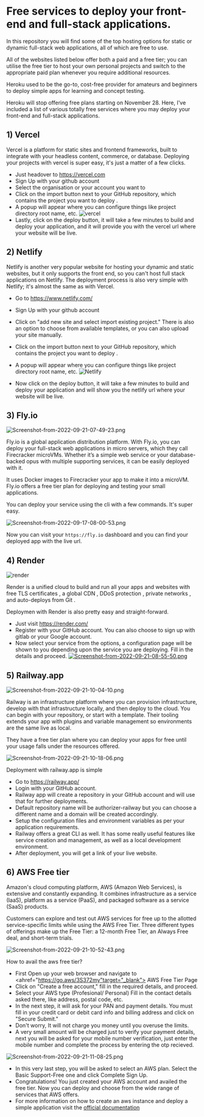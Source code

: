 

# Free services to deploy your front-end and full-stack applications.


In this repository you will find some of the top hosting options for static or dynamic full-stack web applications, all of which are free to use.


All of the websites listed below offer both a paid and a free tier; you can utilise the free tier to host your own personal projects and switch to the appropriate paid plan whenever you require additional resources.


Heroku used to be the go-to, cost-free provider for amateurs and beginners to deploy simple apps for learning and concept testing.


Heroku will stop offering free plans starting on November 28.
Here, I've included a list of various totally free services where you may deploy your front-end and full-stack applications.


## 1) Vercel
Vercel is a platform for static sites and frontend frameworks, built to integrate with your headless content, commerce, or database.
Deploying your projects with vercel is super easy, it's just a matter of a few clicks.


* Just headover to https://vercel.com
* Sign Up with your github account
* Select the organisation or your account you want to
* Click on the import button next to your GitHub repository, which contains the project you want to deploy .
* A popup will appear where you can configure things like project directory root name, etc.
![vercel](https://d585tldpucybw.cloudfront.net/sfimages/default-source/blogs/2021/2021-06/vercel-import-project.png)
* Lastly, click on the deploy button, it will take a few minutes to build and deploy your application, and it will provide you with the vercel url where your website will be live.
>>


## 2) Netlify
Netlify is another very popular website for hosting your dynamic and static websites, but it only supports the front end, so you can't host full stack applications on Netlify.
The deployment process is also very simple with Netlify; it's almost the same as with Vercel.


* Go to https://www.netlify.com/
* Sign Up with your github account
* Click on "add new site and select import existing project." There is also an option to choose from available templates, or you can also upload your site manually.
* Click on the import button next to your GitHub repository, which contains the project you want to deploy .
* A popup will appear where you can configure things like project directory root name, etc.
![Netlify](https://i.postimg.cc/XYtKn52R/Screenshot-from-2022-09-17-08-00-53.png)


* Now click on the deploy button, it will take a few minutes to build and deploy your application and will show you the netlify url where your website will be live.


## 3) Fly.io
![Screenshot-from-2022-09-21-07-49-23.png](https://i.postimg.cc/QNwfSFGD/Screenshot-from-2022-09-21-07-49-23.png)


Fly.io is a global application distribution platform. With Fly.io, you can deploy your full-stack web applications in micro servers, which they call Firecracker microVMs.
Whether it’s a simple web service or your database-backed opus with multiple supporting services, it can be easily deployed with it.


It uses Docker images to Firecracker your app to make it into a microVM.
Fly.io offers a free tier plan for deploying and testing your small applications.


You can deploy your service using the cli with a few commands. It's super easy.


![Screenshot-from-2022-09-17-08-00-53.png](https://images.ctfassets.net/zojzzdop0fzx/5R82mOEzaEyz5QQo6q4HLE/194ecd69dd35b08c3cabc2b0430d7b14/fly-speedrun.png)


Now you can visit your ```https://fly.io``` dashboard and you can find your deployed app with the live url.


## 4) Render
![render](https://i.postimg.cc/TwBybMyV/Screenshot-from-2022-09-21-08-40-48.png)


Render is a unified cloud to build and run all your apps and
websites with free TLS certificates , a global CDN , DDoS
protection , private networks , and auto-deploys from Git .


Deploymen with Render is also pretty easy and straight-forward.


* Just visit https://render.com/
* Register with your GitHub account. You can also choose to sign up with gitlab or your Google account.
* Now select your service from the options, a configuration page will be shown to you depending upon the service you are deploying. Fill in the details and proceed.
[![Screenshot-from-2022-09-21-08-55-50.png](https://i.postimg.cc/vm5Mh4ZS/Screenshot-from-2022-09-21-08-55-50.png)](https://postimg.cc/R3CjVVfc)



## 5) Railway.app
![Screenshot-from-2022-09-21-10-04-10.png](https://i.postimg.cc/vTxsNh7M/Screenshot-from-2022-09-21-10-04-10.png)


Railway is an infrastructure platform where you can provision infrastructure, develop with that infrastructure locally, and then deploy to the cloud.
You can begin with your repository, or start with a template. Their tooling extends your app with plugins and variable management so environments are the same live as local.


They have a free tier plan where you can deploy your apps for free until your usage falls under the resources offered.


![Screenshot-from-2022-09-21-10-18-06.png](https://i.postimg.cc/jqMJf4S5/Screenshot-from-2022-09-21-10-18-06.png)


Deployment with railway.app is simple


* Go to https://railway.app/
* Login with your GitHub account.
* Railway app will create a repository in your GitHub account and will use that for further deployments.
* Default repository name will be authorizer-railway but you can choose a different name and a domain will be created accordingly.
* Setup the configuration files and environment variables as per your application requirements.
* Railway offers a great CLI as well. It has some really useful features like service creation and management, as well as a local development environment.
* After deployment, you will get a link of your live website.


## 6) AWS Free tier


Amazon's cloud computing platform, AWS (Amazon Web Services), is extensive and constantly expanding. It combines infrastructure as a service (IaaS), platform as a service (PaaS), and packaged software as a service (SaaS) products.


Customers can explore and test out AWS services for free up to the allotted service-specific limits while using the AWS Free Tier. Three different types of offerings make up the Free Tier: a 12-month Free Tier, an Always Free deal, and short-term trials.


![Screenshot-from-2022-09-21-10-52-43.png](https://i.postimg.cc/d3s2cG8x/Screenshot-from-2022-09-21-10-52-43.png)


How to avail the aws free tier?


* First Open up your web browser and navigate to <ahref="https://go.aws/3S372my"target="_blank"> AWS Free Tier Page</a>
* Click on "Create a free account," fill in the required details, and proceed.
* Select your AWS type (Profesional/ Personal) Fill in the contact details asked there, like address, postal code, etc.
* In the next step, it will ask for your PAN and payment details. You must fill in your credit card or debit card info and billing address and click on "Secure Submit."
* Don't worry, It will not charge you money until you overuse the limits.
* A very small amount will be charged just to verify your payment details, next you will be asked for your mobile number verification, just enter the mobile number and complete the process by entering the otp recieved.


![Screenshot-from-2022-09-21-11-08-25.png](https://i.postimg.cc/TYB2Wfpk/Screenshot-from-2022-09-21-11-08-25.png)


* In this very last step, you will be asked to select an AWS plan. Select the Basic Support-Free one and click Complete Sign Up.
* Congratulations! You just created your AWS account and availed the free tier. Now you can deploy and choose from the wide range of services that AWS offers.
* For more information on how to create an aws instance and deploy a simple application visit the <a href="https://docs.aws.amazon.com/codedeploy/latest/userguide/tutorials-windows-launch-instance.html" target="_blank"> official documentation </a>
